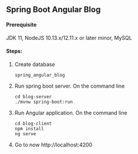 ## Spring Boot Angular Blog

#### Prerequisite
JDK 11, NodeJS 10.13.x/12.11.x or later minor, MySQL

#### Steps:

1) Create database
    ```
    spring_angular_blog
   ```
2) Run spring boot server. On the command line
    ```
   cd blog-server
   ./mvnw spring-boot:run
   ```
  
3) Run Angular application. On the command line
    ```
   cd blog-client
   npm install
   ng serve
   ```

4) Go to now http://localhost:4200
 
